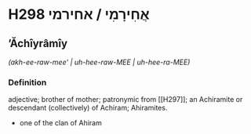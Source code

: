 # H298 אֲחִירָמִי / אחירמי

## ʼĂchîyrâmîy

_(akh-ee-raw-mee' | uh-hee-raw-MEE | uh-hee-ra-MEE)_

### Definition

adjective; brother of mother; patronymic from [[H297]]; an Achiramite or descendant (collectively) of Achiram; Ahiramites.

- one of the clan of Ahiram

